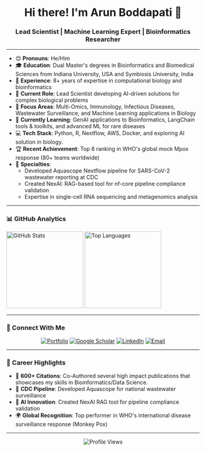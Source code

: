<h1 align="center">Hi there! I'm Arun Boddapati 👋</h1>

<h3 align="center">Lead Scientist | Machine Learning Expert | Bioinformatics Researcher</h3>

---

- 😊 **Pronouns**: He/Him
- 🎓 **Education**: Dual Master's degrees in Bioinformatics and Biomedical Sciences from Indiana University, USA and Symbiosis University, India
- 💼 **Experience**: 8+ years of expertise in computational biology and bioinformatics
- 🔬 **Current Role**: Lead Scientist developing AI-driven solutions for complex biological problems
- 🚀 **Focus Areas**: Multi-Omics, Immunology, Infectious Diseases, Wastewater Surveillance, and Machine Learning applications in Biology
- 🧠 **Currently Learning**: GenAI applications to Bioinformatics, LangChain tools & toolkits, and advanced ML for rare diseases
- 💻 **Tech Stack**: Python, R, Nextflow, AWS, Docker, and exploring AI solution in biology.
- 🏆 **Recent Achievement**: Top 8 ranking in WHO's global mock Mpox response (80+ teams worldwide)
- 🧬 **Specialties**: 
  - Developed Aquascope Nextflow pipeline for SARS-CoV-2 wastewater reporting at CDC
  - Created NexAI: RAG-based tool for nf-core pipeline compliance validation
  - Expertise in single-cell RNA sequencing and metagenomics analysis

---

### 📊 GitHub Analytics

<div align="Left">
  <img src="https://github-readme-stats.vercel.app/api?username=arunbodd&show_icons=true&custom_title=GitHub%20Statistics&title_color=64ffda&text_color=ccd6f6&icon_color=64ffda&bg_color=0a192f&hide_border=true" height="200" alt="GitHub Stats"/>
  <img src="https://github-readme-stats.vercel.app/api/top-langs/?username=arunbodd&hide=html&layout=compact&title_color=64ffda&text_color=ccd6f6&icon_color=64ffda&bg_color=0a192f&hide_border=true" height="200" alt="Top Languages"/>
</div>

---

### 🔗 Connect With Me

<div align="center">
  
[![Portfolio](https://img.shields.io/badge/Portfolio-000000?style=for-the-badge&logo=About.me&logoColor=white)](https://arunbodd.github.io/Portfolio)
[![Google Scholar](https://img.shields.io/badge/Google%20Scholar-4285F4?style=for-the-badge&logo=google-scholar&logoColor=white)](https://scholar.google.com/citations?user=ni4A6KgAAAAJ&hl=en)
[![LinkedIn](https://img.shields.io/badge/LinkedIn-0077B5?style=for-the-badge&logo=linkedin&logoColor=white)](https://www.linkedin.com/in/arunbodd/)
[![Email](https://img.shields.io/badge/Email-D14836?style=for-the-badge&logo=gmail&logoColor=white)](mailto:arunbodd@outlook.com)

</div>

---

### 🏅 Career Highlights

- 🔬 **600+ Citations**: Co-Authored several high impact publications that showcases my skills in Bioinformatics/Data Science.
- 🌊 **CDC Pipeline**: Developed Aquascope for national wastewater surveillance
- 🤖 **AI Innovation**: Created NexAI RAG tool for pipeline compliance validation
- 🌍 **Global Recognition**: Top performer in WHO's international disease surveillance response (Monkey Pox)

---

<div align="center">
  <img src="https://komarev.com/ghpvc/?username=arunbodd&color=64ffda&style=flat-square&label=Profile+Views" alt="Profile Views"/>
</div>
